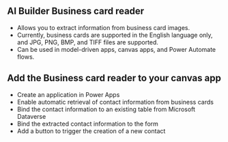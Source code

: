## AI Builder Business card reader

-   Allows you to extract information from business card images.
-   Currently, business cards are supported in the English language only, and JPG, PNG, BMP, and TIFF files are supported.
-   Can be used in model-driven apps, canvas apps, and Power Automate flows.

## Add the Business card reader to your canvas app

-   Create an application in Power Apps
-   Enable automatic retrieval of contact information from business cards
-   Bind the contact information to an existing table from Microsoft Dataverse
-   Bind the extracted contact information to the form
-   Add a button to trigger the creation of a new contact

